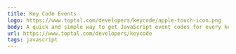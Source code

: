 ```yaml
---
title: Key Code Events
logo: https://www.toptal.com/developers/keycode/apple-touch-icon.png
body: A quick and simple way to get JavaScript event codes for every key press.
url: https://www.toptal.com/developers/keycode
tags: javascript
---
```

